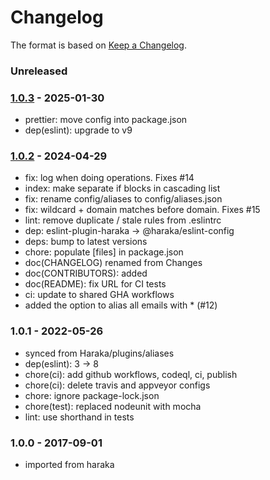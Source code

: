 # Changelog

The format is based on [Keep a Changelog](https://keepachangelog.com/).

### Unreleased

### [1.0.3] - 2025-01-30

- prettier: move config into package.json
- dep(eslint): upgrade to v9

### [1.0.2] - 2024-04-29

- fix: log when doing operations. Fixes #14
- index: make separate if blocks in cascading list
- fix: rename config/aliases to config/aliases.json
- fix: wildcard + domain matches before domain. Fixes #15
- lint: remove duplicate / stale rules from .eslintrc
- dep: eslint-plugin-haraka -> @haraka/eslint-config
- deps: bump to latest versions
- chore: populate [files] in package.json
- doc(CHANGELOG) renamed from Changes
- doc(CONTRIBUTORS): added
- doc(README): fix URL for CI tests
- ci: update to shared GHA workflows
- added the option to alias all emails with \* (#12)

### 1.0.1 - 2022-05-26

- synced from Haraka/plugins/aliases
- dep(eslint): 3 -> 8
- chore(ci): add github workflows, codeql, ci, publish
- chore(ci): delete travis and appveyor configs
- chore: ignore package-lock.json
- chore(test): replaced nodeunit with mocha
- lint: use shorthand in tests

### 1.0.0 - 2017-09-01

- imported from haraka

[1.0.1]: https://github.com/haraka/haraka-plugin-aliases/releases/tag/v1.0.1
[1.0.2]: https://github.com/haraka/haraka-plugin-aliases/releases/tag/v1.0.2
[1.0.3]: https://github.com/haraka/haraka-plugin-aliases/releases/tag/v1.0.3
